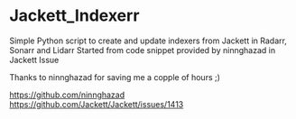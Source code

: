 # Jackett_Indexerr
Simple Python script to create and update indexers from Jackett in Radarr, Sonarr and Lidarr
Started from code snippet provided by ninnghazad in Jackett Issue

Thanks to ninnghazad for saving me a copple of hours ;)

https://github.com/ninnghazad
https://github.com/Jackett/Jackett/issues/1413